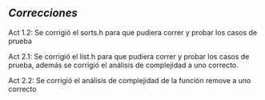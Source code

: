 *Correcciones*
--------------------------

Act 1.2: Se corrigió el sorts.h para que pudiera correr y probar los casos de prueba

Act 2.1: Se corrigió el list.h para que pudiera correr y probar los casos de prueba, además se corrigió el análisis de complejidad a uno correcto.

Act 2.2: Se corrigió el análisis de complejidad de la función remove a uno correcto
